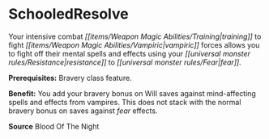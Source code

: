﻿---
cssclass: [feats]

---
# SchooledResolve

Your intensive combat _[[items/Weapon Magic Abilities/Training|training]]_ to fight _[[items/Weapon Magic Abilities/Vampiric|vampiric]]_ forces allows you to fight off their mental spells and effects using your _[[universal monster rules/Resistance|resistance]]_ to _[[universal monster rules/Fear|fear]]_.

**Prerequisites:** Bravery class feature.

**Benefit:** You add your bravery bonus on Will saves against mind-affecting spells and effects from vampires. This does not stack with the normal bravery bonus on saves against _fear_ effects.

**Source** Blood Of The Night